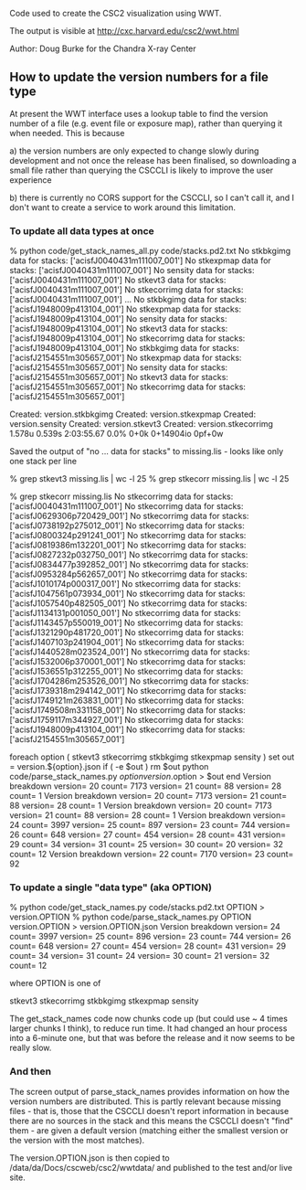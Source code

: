 
Code used to create the CSC2 visualization using WWT.

The output is visible at http://cxc.harvard.edu/csc2/wwt.html

Author: Doug Burke for the Chandra X-ray Center


## How to update the version numbers for a file type

At present the WWT interface uses a lookup table to find the version
number of a file (e.g. event file or exposure map), rather than querying
it when needed. This is because

a) the version numbers are only expected to change slowly during development
   and not once the release has been finalised, so downloading a small file
   rather than querying the CSCCLI is likely to improve the user
   experience

b) there is currently no CORS support for the CSCCLI, so I can't call it,
   and I don't want to create a service to work around this limitation.

### To update all data types at once

% python code/get_stack_names_all.py code/stacks.pd2.txt
No stkbkgimg data for stacks: ['acisfJ0040431m111007_001']
No stkexpmap data for stacks: ['acisfJ0040431m111007_001']
No sensity data for stacks: ['acisfJ0040431m111007_001']
No stkevt3 data for stacks: ['acisfJ0040431m111007_001']
No stkecorrimg data for stacks: ['acisfJ0040431m111007_001']
...
No stkbkgimg data for stacks: ['acisfJ1948009p413104_001']
No stkexpmap data for stacks: ['acisfJ1948009p413104_001']
No sensity data for stacks: ['acisfJ1948009p413104_001']
No stkevt3 data for stacks: ['acisfJ1948009p413104_001']
No stkecorrimg data for stacks: ['acisfJ1948009p413104_001']
No stkbkgimg data for stacks: ['acisfJ2154551m305657_001']
No stkexpmap data for stacks: ['acisfJ2154551m305657_001']
No sensity data for stacks: ['acisfJ2154551m305657_001']
No stkevt3 data for stacks: ['acisfJ2154551m305657_001']
No stkecorrimg data for stacks: ['acisfJ2154551m305657_001']

Created: version.stkbkgimg
Created: version.stkexpmap
Created: version.sensity
Created: version.stkevt3
Created: version.stkecorrimg
1.578u 0.539s 2:03:55.67 0.0%	0+0k 0+14904io 0pf+0w

Saved the output of "no ... data for stacks" to missing.lis - looks like
only one stack per line

% grep stkevt3 missing.lis | wc -l
25
% grep stkecorr missing.lis | wc -l
25

% grep stkecorr missing.lis 
No stkecorrimg data for stacks: ['acisfJ0040431m111007_001']
No stkecorrimg data for stacks: ['acisfJ0629306p720429_001']
No stkecorrimg data for stacks: ['acisfJ0738192p275012_001']
No stkecorrimg data for stacks: ['acisfJ0800324p291241_001']
No stkecorrimg data for stacks: ['acisfJ0819386m132201_001']
No stkecorrimg data for stacks: ['acisfJ0827232p032750_001']
No stkecorrimg data for stacks: ['acisfJ0834477p392852_001']
No stkecorrimg data for stacks: ['acisfJ0953284p562657_001']
No stkecorrimg data for stacks: ['acisfJ1010174p000317_001']
No stkecorrimg data for stacks: ['acisfJ1047561p073934_001']
No stkecorrimg data for stacks: ['acisfJ1057540p482505_001']
No stkecorrimg data for stacks: ['acisfJ1134131p001050_001']
No stkecorrimg data for stacks: ['acisfJ1143457p550019_001']
No stkecorrimg data for stacks: ['acisfJ1321290p481720_001']
No stkecorrimg data for stacks: ['acisfJ1407103p241904_001']
No stkecorrimg data for stacks: ['acisfJ1440528m023524_001']
No stkecorrimg data for stacks: ['acisfJ1532006p370001_001']
No stkecorrimg data for stacks: ['acisfJ1536551p312255_001']
No stkecorrimg data for stacks: ['acisfJ1704286m253526_001']
No stkecorrimg data for stacks: ['acisfJ1739318m294142_001']
No stkecorrimg data for stacks: ['acisfJ1749121m263831_001']
No stkecorrimg data for stacks: ['acisfJ1749508m331158_001']
No stkecorrimg data for stacks: ['acisfJ1759117m344927_001']
No stkecorrimg data for stacks: ['acisfJ1948009p413104_001']
No stkecorrimg data for stacks: ['acisfJ2154551m305657_001']

foreach option ( stkevt3 stkecorrimg stkbkgimg stkexpmap sensity )
  set out = version.${option}.json
  if ( -e $out ) rm $out
  python code/parse_stack_names.py $option version.$option > $out
end
Version breakdown
  version=  20  count= 7173
  version=  21  count= 88
  version=  28  count= 1
Version breakdown
  version=  20  count= 7173
  version=  21  count= 88
  version=  28  count= 1
Version breakdown
  version=  20  count= 7173
  version=  21  count= 88
  version=  28  count= 1
Version breakdown
  version=  24  count= 3997
  version=  25  count= 897
  version=  23  count= 744
  version=  26  count= 648
  version=  27  count= 454
  version=  28  count= 431
  version=  29  count= 34
  version=  31  count= 25
  version=  30  count= 20
  version=  32  count= 12
Version breakdown
  version=  22  count= 7170
  version=  23  count= 92


### To update a single "data type" (aka OPTION)

% python code/get_stack_names.py code/stacks.pd2.txt OPTION > version.OPTION
% python code/parse_stack_names.py OPTION version.OPTION > version.OPTION.json
Version breakdown
  version=  24  count= 3997
  version=  25  count= 896
  version=  23  count= 744
  version=  26  count= 648
  version=  27  count= 454
  version=  28  count= 431
  version=  29  count= 34
  version=  31  count= 24
  version=  30  count= 21
  version=  32  count= 12

where OPTION is one of 

  stkevt3
  stkecorrimg
  stkbkgimg
  stkexpmap
  sensity


The get_stack_names code now chunks code up (but could use ~ 4 times
larger chunks I think), to reduce run time. It had changed an hour process
into a 6-minute one, but that was before the release and it now seems
to be really slow.

### And then

The screen output of parse_stack_names provides information on how the 
version numbers are distributed. This is partly relevant because missing
files - that is, those that the CSCCLI doesn't report information in because
there are no sources in the stack and this means the CSCCLI doesn't "find"
them - are given a default version (matching either the smallest version or
the version with the most matches).

The version.OPTION.json is then copied to /data/da/Docs/cscweb/csc2/wwtdata/
and published to the test and/or live site.

